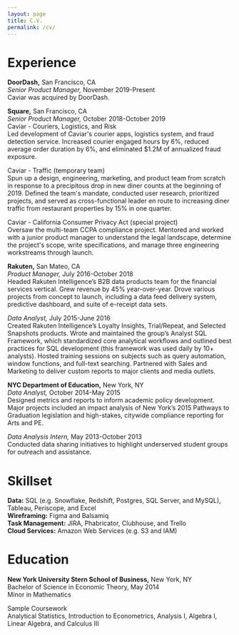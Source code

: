 ```yaml
---
layout: page
title: C.V.
permalink: /cv/
---
```

Experience
==
**DoorDash,** San Francisco, CA  
*Senior Product Manager,* November 2019-Present  
Caviar was acquired by DoorDash.  
  
**Square,** San Francisco, CA   
*Senior Product Manager,* October 2018-October 2019  
Caviar - Couriers, Logistics, and Risk   
Led development of Caviar's courier apps, logistics system, and fraud detection service. Increased courier engaged hours by 6%, reduced average order duration by 6%, and eliminated $1.2M of annualized fraud exposure.  
  
Caviar - Traffic (temporary team)  
Spun up a design, engineering, marketing, and product team from scratch in response to a precipitous drop in new diner counts at the beginning of 2019. Defined the team's mandate, conducted user research, prioritized projects, and served as cross-functional leader en route to increasing diner traffic from restaurant properties by 15% in one quarter.  
   
Caviar - California Consumer Privacy Act (special project)  
Oversaw the multi-team CCPA compliance project. Mentored and worked with a junior product manager to understand the legal landscape, determine the project's scope, write specifications, and manage three engineering workstreams through launch.  
  
**Rakuten,** San Mateo, CA  
*Product Manager,* July 2016-October 2018  
Headed Rakuten Intelligence’s B2B data products team for the financial services vertical. Grew revenue by 45% year-over-year. Drove various projects from concept to launch, including a data feed delivery system, predictive dashboard, and suite of e-receipt data sets.  
  
*Data Analyst,* July 2015-June 2016  
Created Rakuten Intelligence’s Loyalty Insights, Trial/Repeat, and Selected Snapshots products. Wrote and maintained the group’s Analyst SQL Framework, which standardized core analytical workflows and outlined best practices for SQL development (this framework was used daily by 10+ analysts). Hosted training sessions on subjects such as query automation, window functions, and full-text searching. Partnered with Sales and Marketing to deliver custom reports to major clients and media outlets.  
  
**NYC Department of Education,** New York, NY  
*Data Analyst,* October 2014-May 2015  
Designed metrics and reports to inform academic policy development. Major projects included an impact analysis of New York’s 2015 Pathways to Graduation legislation and high-stakes, citywide compliance reporting for Arts and PE.  
  
*Data Analysis Intern,* May 2013-October 2013  
Conducted data sharing initiatives to highlight underserved student groups for outreach and assistance.  
  
  
Skillset
==
**Data:** SQL (e.g. Snowflake, Redshift, Postgres, SQL Server, and MySQL), Tableau, Periscope, and Excel  
**Wireframing:** Figma and Balsamiq  
**Task Management:** JIRA, Phabricator, Clubhouse, and Trello  
**Cloud Services:** Amazon Web Services (e.g. S3 and IAM)  
  
Education
==
**New York University Stern School of Business,** New York, NY  
Bachelor of Science in Economic Theory, May 2014  
Minor in Mathematics  
  
Sample Coursework  
Analytical Statistics, Introduction to Econometrics, Analysis I, Algebra I, Linear Algebra, and Calculus III  
